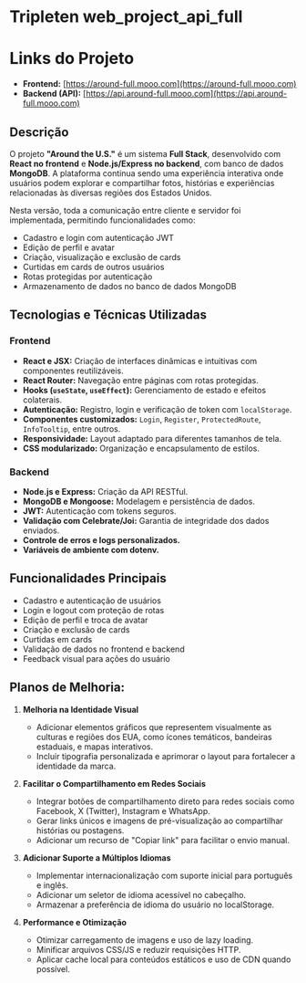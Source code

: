 # Tripleten web_project_api_full

# Links do Projeto

- **Frontend:** [https://around-full.mooo.com](https://around-full.mooo.com)
- **Backend (API):** [https://api.around-full.mooo.com](https://api.around-full.mooo.com)

## Descrição

O projeto **"Around the U.S."** é um sistema **Full Stack**, desenvolvido com **React no frontend** e **Node.js/Express no backend**, com banco de dados **MongoDB**. A plataforma continua sendo uma experiência interativa onde usuários podem explorar e compartilhar fotos, histórias e experiências relacionadas às diversas regiões dos Estados Unidos.

Nesta versão, toda a comunicação entre cliente e servidor foi implementada, permitindo funcionalidades como:

- Cadastro e login com autenticação JWT
- Edição de perfil e avatar
- Criação, visualização e exclusão de cards
- Curtidas em cards de outros usuários
- Rotas protegidas por autenticação
- Armazenamento de dados no banco de dados MongoDB

## Tecnologias e Técnicas Utilizadas

### Frontend

- **React e JSX:** Criação de interfaces dinâmicas e intuitivas com componentes reutilizáveis.
- **React Router:** Navegação entre páginas com rotas protegidas.
- **Hooks (`useState`, `useEffect`):** Gerenciamento de estado e efeitos colaterais.
- **Autenticação:** Registro, login e verificação de token com `localStorage`.
- **Componentes customizados:** `Login`, `Register`, `ProtectedRoute`, `InfoTooltip`, entre outros.
- **Responsividade:** Layout adaptado para diferentes tamanhos de tela.
- **CSS modularizado:** Organização e encapsulamento de estilos.

### Backend

- **Node.js e Express:** Criação da API RESTful.
- **MongoDB e Mongoose:** Modelagem e persistência de dados.
- **JWT:** Autenticação com tokens seguros.
- **Validação com Celebrate/Joi:** Garantia de integridade dos dados enviados.
- **Controle de erros e logs personalizados.**
- **Variáveis de ambiente com dotenv.**

## Funcionalidades Principais

- Cadastro e autenticação de usuários
- Login e logout com proteção de rotas
- Edição de perfil e troca de avatar
- Criação e exclusão de cards
- Curtidas em cards
- Validação de dados no frontend e backend
- Feedback visual para ações do usuário

## Planos de Melhoria:

1. **Melhoria na Identidade Visual**

   - Adicionar elementos gráficos que representem visualmente as culturas e regiões dos EUA, como ícones temáticos, bandeiras estaduais, e mapas interativos.
   - Incluir tipografia personalizada e aprimorar o layout para fortalecer a identidade da marca.

2. **Facilitar o Compartilhamento em Redes Sociais**

   - Integrar botões de compartilhamento direto para redes sociais como Facebook, X (Twitter), Instagram e WhatsApp.
   - Gerar links únicos e imagens de pré-visualização ao compartilhar histórias ou postagens.
   - Adicionar um recurso de "Copiar link" para facilitar o envio manual.

3. **Adicionar Suporte a Múltiplos Idiomas**

   - Implementar internacionalização com suporte inicial para português e inglês.
   - Adicionar um seletor de idioma acessível no cabeçalho.
   - Armazenar a preferência de idioma do usuário no localStorage.

4. **Performance e Otimização**

   - Otimizar carregamento de imagens e uso de lazy loading.
   - Minificar arquivos CSS/JS e reduzir requisições HTTP.
   - Aplicar cache local para conteúdos estáticos e uso de CDN quando possível.
